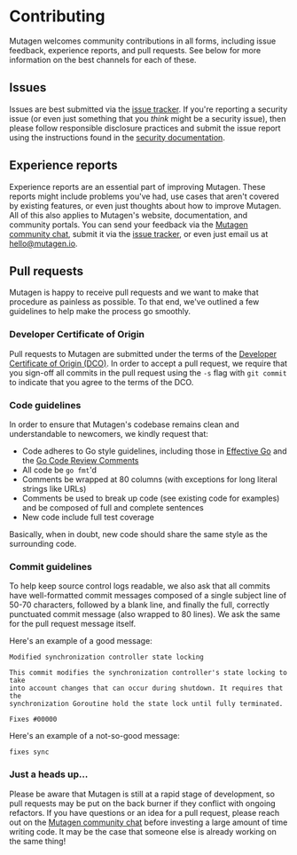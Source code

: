 # Contributing

Mutagen welcomes community contributions in all forms, including issue feedback,
experience reports, and pull requests. See below for more information on the
best channels for each of these.


## Issues

Issues are best submitted via the
[issue tracker](https://github.com/mutagen-io/mutagen). If you're reporting a
security issue (or even just something that you *think* might be a security
issue), then please follow responsible disclosure practices and submit the issue
report using the instructions found in the
[security documentation](SECURITY.md).


## Experience reports

Experience reports are an essential part of improving Mutagen. These reports
might include problems you've had, use cases that aren't covered by existing
features, or even just thoughts about how to improve Mutagen. All of this also
applies to Mutagen's website, documentation, and community portals. You can send
your feedback via the
[Mutagen community chat](https://spectrum.chat/mutagen/general), submit it via
the [issue tracker](https://github.com/mutagen-io/mutagen), or even just email
us at [hello@mutagen.io](mailto:hello@mutagen.io).


## Pull requests

Mutagen is happy to receive pull requests and we want to make that procedure as
painless as possible. To that end, we've outlined a few guidelines to help make
the process go smoothly.


### Developer Certificate of Origin

Pull requests to Mutagen are submitted under the terms of the
[Developer Certificate of Origin (DCO)](DCO). In order to accept a pull request,
we require that you sign-off all commits in the pull request using the `-s` flag
with `git commit` to indicate that you agree to the terms of the DCO.


### Code guidelines

In order to ensure that Mutagen's codebase remains clean and understandable to
newcomers, we kindly request that:

- Code adheres to Go style guidelines, including those in
  [Effective Go](https://golang.org/doc/effective_go.html) and the
  [Go Code Review Comments](https://github.com/golang/go/wiki/CodeReviewComments)
- All code be `go fmt`'d
- Comments be wrapped at 80 columns (with exceptions for long literal strings
  like URLs)
- Comments be used to break up code (see existing code for examples) and be
  composed of full and complete sentences
- New code include full test coverage

Basically, when in doubt, new code should share the same style as the
surrounding code.


### Commit guidelines

To help keep source control logs readable, we also ask that all commits have
well-formatted commit messages composed of a single subject line of 50-70
characters, followed by a blank line, and finally the full, correctly
punctuated commit message (also wrapped to 80 lines). We ask the same for the
pull request message itself.

Here's an example of a good message:

    Modified synchronization controller state locking

    This commit modifies the synchronization controller's state locking to take
    into account changes that can occur during shutdown. It requires that the
    synchronization Goroutine hold the state lock until fully terminated.

    Fixes #00000

Here's an example of a not-so-good message:

    fixes sync


### Just a heads up...

Please be aware that Mutagen is still at a rapid stage of development, so pull
requests may be put on the back burner if they conflict with ongoing refactors.
If you have questions or an idea for a pull request, please reach out on the
[Mutagen community chat](https://spectrum.chat/mutagen/development) before
investing a large amount of time writing code. It may be the case that someone
else is already working on the same thing!
